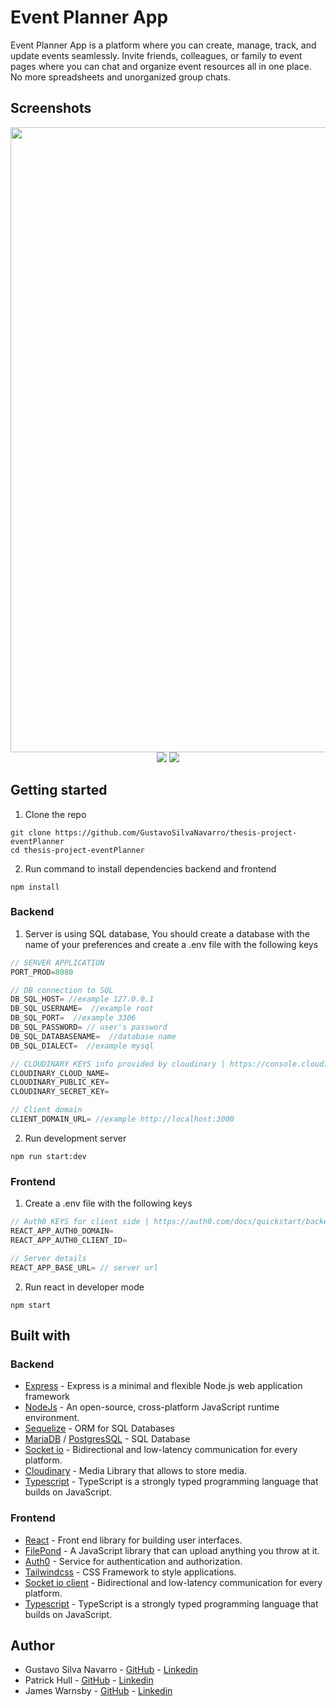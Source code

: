 # Event Planner App

Event Planner App is a platform where you can create, manage, track, and update events seamlessly. Invite friends, colleagues, or family to event pages where you can chat and organize event resources all in one place. No more spreadsheets and unorganized group chats. 

## Screenshots

<p align="center">
  <img height="1000rem" width="1000rem "src="https://user-images.githubusercontent.com/94504789/228950572-05209786-6a5a-4345-979e-a71df48bc8d9.jpg" />

  <img src="https://user-images.githubusercontent.com/66889974/206881579-a1889184-5e66-474b-9174-5b3d4eed9b36.png" />

  <img src="https://user-images.githubusercontent.com/94504789/228950781-6f894567-50d4-4693-ba05-688962e874be.jpg" />
</p>

## Getting started
1. Clone the repo
```shell
git clone https://github.com/GustavoSilvaNavarro/thesis-project-eventPlanner
cd thesis-project-eventPlanner
```

2. Run command to install dependencies backend and frontend
```shell
npm install
```

### Backend
1. Server is using SQL database, You should create a database with the name of your preferences and create a .env file with the following keys
```js
// SERVER APPLICATION
PORT_PROD=8080

// DB connection to SQL
DB_SQL_HOST= //example 127.0.0.1
DB_SQL_USERNAME=  //example root
DB_SQL_PORT=  //example 3306
DB_SQL_PASSWORD= // user's password
DB_SQL_DATABASENAME=  //database name
DB_SQL_DIALECT=  //example mysql

// CLOUDINARY KEYS info provided by cloudinary | https://console.cloudinary.com/users/login#gsc.tab=0
CLOUDINARY_CLOUD_NAME=
CLOUDINARY_PUBLIC_KEY=
CLOUDINARY_SECRET_KEY=

// Client domain
CLIENT_DOMAIN_URL= //example http://localhost:3000
```

2. Run development server
```shell
npm run start:dev
```

### Frontend
1. Create a .env file with the following keys
```js
// Auth0 KEYS for client side | https://auth0.com/docs/quickstart/backend/nodejs/interactive
REACT_APP_AUTH0_DOMAIN=
REACT_APP_AUTH0_CLIENT_ID=

// Server details
REACT_APP_BASE_URL= // server url
```
2. Run react in developer mode
```shell
npm start
```

## Built with
### Backend
* [Express](https://expressjs.com/) - Express is a minimal and flexible Node.js web application framework
* [NodeJs](https://nodejs.org/en/) - An open-source, cross-platform JavaScript runtime environment.
* [Sequelize](https://sequelize.org/) - ORM for SQL Databases
* [MariaDB](https://mariadb.org/) / [PostgresSQL](https://www.postgresql.org/) - SQL Database
* [Socket io](https://socket.io/docs/v4/server-api/) - Bidirectional and low-latency communication for every platform.
* [Cloudinary](https://console.cloudinary.com) - Media Library that allows to store media.
* [Typescript](https://www.typescriptlang.org/) - TypeScript is a strongly typed programming language that builds on JavaScript.

### Frontend
* [React](https://reactjs.org/) - Front end library for building user interfaces.
* [FilePond](https://pqina.nl/filepond/) - A JavaScript library that can upload anything you throw at it.
* [Auth0](https://auth0.com/) - Service for authentication and authorization.
* [Tailwindcss](https://tailwindcss.com/) - CSS Framework to style applications.
* [Socket io client](https://socket.io/docs/v4/client-api/) - Bidirectional and low-latency communication for every platform.
* [Typescript](https://www.typescriptlang.org/) - TypeScript is a strongly typed programming language that builds on JavaScript.

## Author
* Gustavo Silva Navarro - [GitHub](https://github.com/GustavoSilvaNavarro) - [Linkedin](https://www.linkedin.com/in/gustavo-silva-navarro/)
* Patrick Hull - [GitHub](https://github.com/pathull) - [Linkedin](https://www.linkedin.com/in/patrick-hull-869a07a4)
* James Warnsby - [GitHub](https://github.com/jwarnsby) - [Linkedin](https://www.linkedin.com/in/jameswarnsby)
